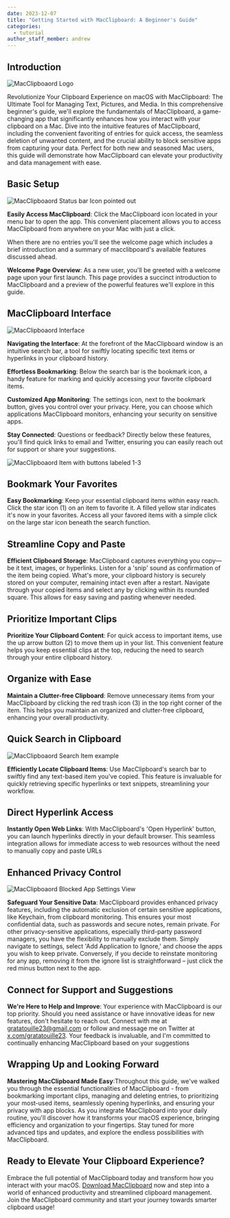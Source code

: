 ```yaml
---
date: 2023-12-07
title: "Getting Started with MacClipboard: A Beginner's Guide"
categories:
  - tutorial
author_staff_member: andrew
---
```


## Introduction

![MacClipboaord Logo](/images/logo_256_500xh.webp)


Revolutionize Your Clipboard Experience on macOS with MacClipboard: The Ultimate Tool for Managing Text, Pictures, and Media. In this comprehensive beginner's guide, we'll explore the fundamentals of MacClipboard, a game-changing app that significantly enhances how you interact with your clipboard on a Mac. Dive into the intuitive features of MacClipboard, including the convenient favoriting of entries for quick access, the seamless deletion of unwanted content, and the crucial ability to block sensitive apps from capturing your data. Perfect for both new and seasoned Mac users, this guide will demonstrate how MacClipboard can elevate your productivity and data management with ease.


## Basic Setup

![MacClipboaord Status bar Icon pointed out](/images/click_on_macclipboard_icon_768xh.webp)

**Easily Access MacClipboard**: Click the MacClipboard icon located in your menu bar to open the app. This convenient placement allows you to access MacClipboard from anywhere on your Mac with just a click.


When there are no entries you'll see the welcome page which includes a brief introduction and a summary of macclibpoard's available features discussed ahead.

**Welcome Page Overview**: As a new user, you'll be greeted with a welcome page upon your first launch. This page provides a succinct introduction to MacClipboard and a preview of the powerful features we'll explore in this guide.

## MacClipboard Interface

![MacClipboaord Interface](/images/macclipboard_window_768xh.webp)

**Navigating the Interface**: At the forefront of the MacClipboard window is an intuitive search bar, a tool for swiftly locating specific text items or hyperlinks in your clipboard history.

**Effortless Bookmarking**: Below the search bar is the bookmark icon, a handy feature for marking and quickly accessing your favorite clipboard items.

**Customized App Monitoring**: The settings icon, next to the bookmark button, gives you control over your privacy. Here, you can choose which applications MacClipboard monitors, enhancing your security on sensitive apps.

**Stay Connected**: Questions or feedback? Directly below these features, you'll find quick links to email and Twitter, ensuring you can easily reach out for support or share your suggestions.


![MacClipboaord Item with buttons labeled 1-3](/images/macclipboard_ui_labeled_buttons_768xh.webp)
## Bookmark Your Favorites

**Easy Bookmarking**: Keep your essential clipboard items within easy reach. Click the star icon (1) on an item to favorite it. A filled yellow star indicates it's now in your favorites. Access all your favored items with a simple click on the large star icon beneath the search function.

## Streamline Copy and Paste

**Efficient Clipboard Storage**: MacClipboard captures everything you copy—be it text, images, or hyperlinks. Listen for a 'snip' sound as confirmation of the item being copied. What's more, your clipboard history is securely stored on your computer, remaining intact even after a restart. Navigate through your copied items and select any by clicking within its rounded square. This allows for easy saving and pasting whenever needed.

## Prioritize Important Clips

**Prioritize Your Clipboard Content**: For quick access to important items, use the up arrow button (2) to move them up in your list. This convenient feature helps you keep essential clips at the top, reducing the need to search through your entire clipboard history.

## Organize with Ease

**Maintain a Clutter-free Clipboard**: Remove unnecessary items from your MacClipboard by clicking the red trash icon (3) in the top right corner of the item. This helps you maintain an organized and clutter-free clipboard, enhancing your overall productivity.

## Quick Search in Clipboard

![MacClipboaord Search Item example](/images/search_function_768xh.webp)

**Efficiently Locate Clipboard Items**: Use MacClipboard's search bar to swiftly find any text-based item you've copied. This feature is invaluable for quickly retrieving specific hyperlinks or text snippets, streamlining your workflow.

## Direct Hyperlink Access

**Instantly Open Web Links**: With MacClipboard's 'Open Hyperlink' button, you can launch hyperlinks directly in your default browser. This seamless integration allows for immediate access to web resources without the need to manually copy and paste URLs

## Enhanced Privacy Control

![MacClipboaord Blocked App Settings View](/images/blocked_app_settings_view_768xh.webp)

**Safeguard Your Sensitive Data**: MacClipboard provides enhanced privacy features, including the automatic exclusion of certain sensitive applications, like Keychain, from clipboard monitoring. This ensures your most confidential data, such as passwords and secure notes, remain private. For other privacy-sensitive applications, especially third-party password managers, you have the flexibility to manually exclude them. Simply navigate to settings, select 'Add Application to Ignore,' and choose the apps you wish to keep private. Conversely, if you decide to reinstate monitoring for any app, removing it from the ignore list is straightforward – just click the red minus button next to the app.

## Connect for Support and Suggestions

**We're Here to Help and Improve**: Your experience with MacClipboard is our top priority. Should you need assistance or have innovative ideas for new features, don't hesitate to reach out. Connect with me at [gratatouille23@gmail.com](mailto:gratatouille23@gmail.com) or follow and message me on Twitter at [x.com/gratatouille23](https://x.com/gratatouille23). Your feedback is invaluable, and I'm committed to continually enhancing MacClipboard based on your suggestions


## Wrapping Up and Looking Forward

**Mastering MacClipboard Made Easy**:Throughout this guide, we've walked you through the essential functionalities of MacClipboard - from bookmarking important clips, managing and deleting entries, to prioritizing your most-used items, seamlessly opening hyperlinks, and ensuring your privacy with app blocks. As you integrate MacClipboard into your daily routine, you'll discover how it transforms your macOS experience, bringing efficiency and organization to your fingertips. Stay tuned for more advanced tips and updates, and explore the endless possibilities with MacClipboard.

## Ready to Elevate Your Clipboard Experience?

Embrace the full potential of MacClipboard today and transform how you interact with your macOS. [Download MacClipboard](/thank-you/) now and step into a world of enhanced productivity and streamlined clipboard management. Join the MacClipboard community and start your journey towards smarter clipboard usage!